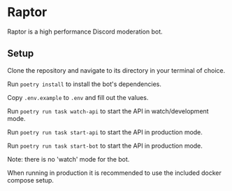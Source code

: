 # Raptor

Raptor is a high performance Discord moderation bot.

## Setup

Clone the repository and navigate to its directory in your terminal of choice.

Run `poetry install` to install the bot's dependencies.

Copy `.env.example` to `.env` and fill out the values.

Run `poetry run task watch-api` to start the API in watch/development mode.

Run `poetry run task start-api` to start the API in production mode.

Run `poetry run task start-bot` to start the API in production mode.

Note: there is no 'watch' mode for the bot.

When running in production it is recommended to use the included docker compose setup.
